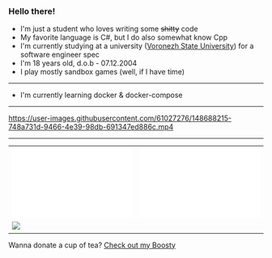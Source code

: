 ### Hello there!

- I'm just a student who loves writing some ~~shitty~~ code
- My favorite language is C#, but I do also somewhat know Cpp
- I'm currently studying at a university ([Voronezh State University](https://vsu.ru)) for a software engineer spec
- I'm 18 years old, d.o.b - 07.12.2004
- I play mostly sandbox games (well, if I have time)

___

- I'm currently learning docker & docker-compose 

___

https://user-images.githubusercontent.com/61027276/148688215-748a731d-9466-4e39-98db-691347ed886c.mp4

___


<table>
  <tr>
    <td>
      <img src="https://github.com/Misha-133/gh-stats/blob/master/generated/overview.svg">
    </td>
    <td>
      <img src="https://raw.githubusercontent.com/Misha-133/gh-stats/b99925caf8559a8823665349e064377a50eb064f/generated/languages.svg">
    </td>
  </tr>
  <tr>
    <td width="50%">
      <img src="https://github-readme-stats.vercel.app/api?username=Misha-133">
    </td>
  </tr>
</table>

Wanna donate a cup of tea? [Check out my Boosty](https://boosty.to/misha133)
